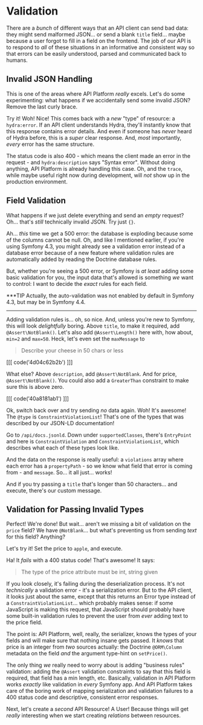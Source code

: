 # Validation

There are a *bunch* of different ways that an API client can send bad data: they
might send malformed JSON... or send a blank `title` field... maybe because a
user forgot to fill in a field on the frontend. The job of our API is to respond
to *all* of these situations in an informative and consistent way so that errors
can be easily understood, parsed and communicated back to humans.

## Invalid JSON Handling

This is one of the areas where API Platform *really* excels. Let's do some
experimenting: what happens if we accidentally send some invalid JSON? Remove the
last curly brace.

Try it! Woh! Nice! This comes back with a *new* "type" of resource: a `hydra:error`.
If an API client understands Hydra, they'll instantly know that this response contains
error details. And even if someone has *never* heard of Hydra before, this is a
*super* clear response. And, *most* importantly, *every* error has the same structure.

The status code is also 400 - which means the client made an error in the request -
and `hydra:description` says "Syntax error". Without doing anything, API Platform
is already handling this case. Oh, and the `trace`, while maybe useful right now
during development, will *not* show up in the production environment.

## Field Validation

What happens if we just delete everything and send an *empty* request? Oh...
that's *still* technically invalid JSON. Try just `{}`.

Ah... *this* time we get a 500 error: the database is exploding because some of
the columns cannot be null. Oh, and like I mentioned earlier, if you're using
Symfony 4.3, you might already see a validation error instead of a database error
because of a new feature where validation rules are automatically added by reading
the Doctrine database rules.

But, whether you're seeing a 500 error, or Symfony is *at least* adding some basic
validation for you, the input data that's allowed is something *we* want to control:
I want to decide the *exact* rules for each field.

***TIP
Actually, the auto-validation was not enabled by default in Symfony 4.3, but may be in Symfony 4.4.
***

Adding validation rules is... oh, so nice. And, unless you're new to Symfony, this
will look *delightfully* boring. Above `title`, to make it required, add
`@Assert\NotBlank()`. Let's also add `@Assert\Length()` here with, how about,
`min=2` and `max=50`. Heck, let's even set the `maxMessage` to

> Describe your cheese in 50 chars or less

[[[ code('4d04c62b2b') ]]]

What else? Above `description`, add `@Assert\NotBlank`. And for price,
`@Assert\NotBlank()`. You could also add a `GreaterThan` constraint to make
sure this is above zero.

[[[ code('40a8181ab1') ]]]

Ok, switch back over and try sending *no* data again. Woh! It's awesome! The
 `@type` is `ConstraintViolationList`! That's one of the types that was described
by our JSON-LD documentation!

Go to `/api/docs.jsonld`. Down under `supportedClasses`, there's `EntryPoint` and
here is `ConstraintViolation` and `ConstraintViolationList`, which describes what
each of these types look like.

And the data on the response is really useful: a `violations` array where each
error has a `propertyPath` - so we know what field that error is coming from -
and `message`. So... it all just... works!

And if you try passing a `title` that's longer than 50 characters... and execute,
there's our custom message.

## Validation for Passing Invalid Types

Perfect! We're done! But wait... aren't we missing a bit of validation on the
`price` field? We have `@NotBlank`... but what's preventing us from sending *text*
for this field? Anything?

Let's try it! Set the price to `apple`, and execute.

Ha! It *fails* with a 400 status code! That's awesome! It says:

> The type of the price attribute must be int, string given

If you look closely, it's failing during the deserialization process. It's not
*technically* a validation error - it's a serialization error. But to the API client,
it looks just about the same, except that this returns an Error type instead of
a `ConstraintViolationList`... which probably makes sense: if some JavaScript
is making this request, that JavaScript should probably have some built-in
validation rules to prevent the user from *ever* adding text to the price field.

The point is: API Platform, well, really, the serializer, knows the types of your
fields and will make sure that nothing insane gets passed. It *knows* that price
is an integer from *two* sources actually: the Doctrine `@ORM\Column` metadata
on the field *and* the argument type-hint on `setPrice()`.

The only thing *we* really need to worry about is adding "business rules" validation:
adding the `@Assert` validation constraints to say that this field is required,
that field has a min length, etc. Basically, validation in API Platform works
*exactly* like validation in *every* Symfony app. And API Platform takes care of
the boring work of mapping serialization and validation failures to a 400 status
code and descriptive, consistent error responses.

Next, let's create a *second* API Resource! A User! Because things will get *really*
interesting when we start creating *relations* between resources.

